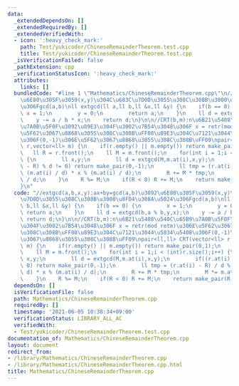 ```yaml
---
data:
  _extendedDependsOn: []
  _extendedRequiredBy: []
  _extendedVerifiedWith:
  - icon: ':heavy_check_mark:'
    path: Test/yukicoder/ChineseRemainderTheorem.test.cpp
    title: Test/yukicoder/ChineseRemainderTheorem.test.cpp
  _isVerificationFailed: false
  _pathExtension: cpp
  _verificationStatusIcon: ':heavy_check_mark:'
  attributes:
    links: []
  bundledCode: "#line 1 \"Mathematics/ChineseRemainderTheorem.cpp\"\n//extgcd(a,b,x,y):ax+by=gcd(a,b)\u3092\
    \u6E80\u305F\u3059(x,y)\u304C\u683C\u7D0D\u3055\u308C\u308B\u3000\u8FD4\u308A\u5024\
    \u306Fgcd(a,b)\nll extgcd(ll a,ll b,ll &x,ll &y) {\n    if(b == 0) {\n       \
    \ x = 1;\n        y = 0;\n        return a;\n    }\n    ll d = extgcd(b,a % b,y,x);\n\
    \    y -= a / b * x;\n    return d;\n}\n\n//CRT(b,m):n\u6B21\u5408\u540C\u65B9\
    \u7A0B\u5F0F\u3092\u89E3\u304F\u3002\u7B54\u3048\u306F x = retr(mod retm)\u306E\
    \u5F62\u3067\u8868\u3055\u308C\u308B\uFF08\u89E3\u304C\u7121\u3044\u5834\u5408\
    \u306F(0,-1)\u306E\u5F62\u3067\u8868\u3055\u308C\u308B\uFF09\npair<ll,ll> CRT(vector<ll>\
    \ r,vector<ll> m) {\n    if(r.empty() || m.empty()) return make_pair(0,1);\n \
    \   ll R = r.front();\n    ll M = m.front();\n    for(int i = 1;i < (int)r.size();i++)\
    \ {\n        ll x,y;\n        ll d = extgcd(M,m.at(i),x,y);\n        if((r.at(i)\
    \ - R) % d != 0) return make_pair(0,-1);\n        ll tmp = (r.at(i) - R) / d %\
    \ (m.at(i) / d) * x % (m.at(i) / d);\n        R += M * tmp;\n        M *= m.at(i)\
    \ / d;\n    }\n    R %= M;\n    if(R < 0) R += M;\n    return make_pair(R,M);\n\
    }\n"
  code: "//extgcd(a,b,x,y):ax+by=gcd(a,b)\u3092\u6E80\u305F\u3059(x,y)\u304C\u683C\
    \u7D0D\u3055\u308C\u308B\u3000\u8FD4\u308A\u5024\u306Fgcd(a,b)\nll extgcd(ll a,ll\
    \ b,ll &x,ll &y) {\n    if(b == 0) {\n        x = 1;\n        y = 0;\n       \
    \ return a;\n    }\n    ll d = extgcd(b,a % b,y,x);\n    y -= a / b * x;\n   \
    \ return d;\n}\n\n//CRT(b,m):n\u6B21\u5408\u540C\u65B9\u7A0B\u5F0F\u3092\u89E3\
    \u304F\u3002\u7B54\u3048\u306F x = retr(mod retm)\u306E\u5F62\u3067\u8868\u3055\
    \u308C\u308B\uFF08\u89E3\u304C\u7121\u3044\u5834\u5408\u306F(0,-1)\u306E\u5F62\
    \u3067\u8868\u3055\u308C\u308B\uFF09\npair<ll,ll> CRT(vector<ll> r,vector<ll>\
    \ m) {\n    if(r.empty() || m.empty()) return make_pair(0,1);\n    ll R = r.front();\n\
    \    ll M = m.front();\n    for(int i = 1;i < (int)r.size();i++) {\n        ll\
    \ x,y;\n        ll d = extgcd(M,m.at(i),x,y);\n        if((r.at(i) - R) % d !=\
    \ 0) return make_pair(0,-1);\n        ll tmp = (r.at(i) - R) / d % (m.at(i) /\
    \ d) * x % (m.at(i) / d);\n        R += M * tmp;\n        M *= m.at(i) / d;\n\
    \    }\n    R %= M;\n    if(R < 0) R += M;\n    return make_pair(R,M);\n}\n"
  dependsOn: []
  isVerificationFile: false
  path: Mathematics/ChineseRemainderTheorem.cpp
  requiredBy: []
  timestamp: '2021-06-05 10:38:34+09:00'
  verificationStatus: LIBRARY_ALL_AC
  verifiedWith:
  - Test/yukicoder/ChineseRemainderTheorem.test.cpp
documentation_of: Mathematics/ChineseRemainderTheorem.cpp
layout: document
redirect_from:
- /library/Mathematics/ChineseRemainderTheorem.cpp
- /library/Mathematics/ChineseRemainderTheorem.cpp.html
title: Mathematics/ChineseRemainderTheorem.cpp
---
```

